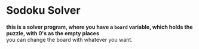 # Sodoku Solver

**this is a solver program, where you have a <code>board</code> variable, which holds the puzzle, with 0's as the empty places**
<br>you can change the board with whatever you want.
